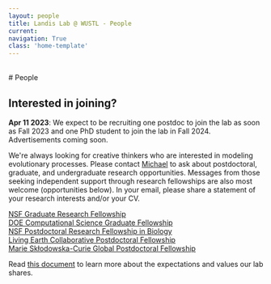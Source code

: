 ```yaml
---
layout: people
title: Landis Lab @ WUSTL - People
current: 
navigation: True
class: 'home-template'
---
```


<br>
# People

## Interested in joining?

**Apr 11 2023**: We expect to be recruiting one postdoc to join the lab as soon as Fall 2023 and one PhD student to join the lab in Fall 2024. Advertisements coming soon.

We're always looking for creative thinkers who are interested in modeling evolutionary processes. Please contact [Michael](mailto:michael.landis@wustl.edu) to ask about postdoctoral, graduate, and undergraduate research opportunities. Messages from those seeking independent support through research fellowships are also most welcome (opportunities below). In your email, please share a statement of your research interests and/or your CV.

[NSF Graduate Research Fellowship](https://www.nsfgrfp.org/applicants/)<br>
[DOE Computational Science Graduate Fellowship](https://www.krellinst.org/csgf/about-doe-csgf/eligibility-program-requirements)<br>
[NSF Postdoctoral Research Fellowship in Biology](https://beta.nsf.gov/funding/opportunities/postdoctoral-research-fellowships-biology-prfb)<br>
[Living Earth Collaborative Postdoctoral Fellowship](https://livingearthcollaborative.wustl.edu/home/lec-post-docs)<br>
[Marie Skłodowska-Curie Global Postdoctoral Fellowship](https://marie-sklodowska-curie-actions.ec.europa.eu/actions/postdoctoral-fellowships)<br>

Read [this document](lab_overview.html) to learn more about the expectations and values our lab shares.
